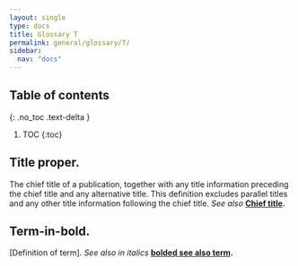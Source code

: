```yaml
---
layout: single
type: docs
title: Glossary T
permalink: general/glossary/T/
sidebar:
  nav: "docs"
---
```


## Table of contents
{: .no_toc .text-delta }

1. TOC
{:toc}

## **Title proper.**
The chief title of a publication, together with any title information preceding the chief title and any alternative title.  This definition excludes parallel titles and any other title information following the chief title.  *See also* **[Chief title](/general/glossary/C/#chief-title).**

## **Term-in-bold.** 
[Definition of term].  *See also in italics* **[bolded see also term](/general/glossary/Glossary-Letter/#bolded-see-also-term).**